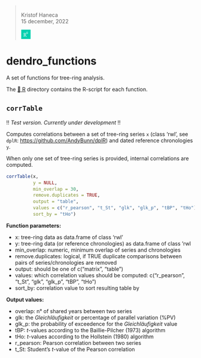 
> <br/> Kristof Haneca<br/> 15 december, 2022<br/>
>
> [![](./figures/RG.png)](https://www.researchgate.net/profile/Kristof_Haneca)

# dendro_functions

A set of functions for tree-ring analysis.

The [:file_folder: R](/R) directory contains the R-script for each
function.

## `corrTable`

!! *Test version. Currently under development* !!

Computes correlations between a set of tree-ring series `x` (class
‘rwl’, see `dplR`: <https://github.com/AndyBunn/dplR>) and dated
reference chronologies `y`.

When only one set of tree-ring series is provided, internal correlations
are computed.

``` r
corrTable(x,
          y = NULL,
          min_overlap = 30,
          remove.duplicates = TRUE,
          output = "table",
          values = c("r_pearson", "t_St", "glk", "glk_p", "tBP", "tHo"), 
          sort_by = "tHo")
```

**Function parameters:**

-   x: tree-ring data as data.frame of class ‘rwl’
-   y: tree-ring data (or reference chronologies) as data.frame of class
    ’rwl
-   min_overlap: numeric, minimum overlap of series and chronologies
-   remove.duplicates: logical, if TRUE duplicate comparisons between
    pairs of series/chronologies are removed
-   output: should be one of c(“matrix”, “table”)
-   values: which correlation values should be computed: c(“r_pearson”,
    “t_St”, “glk”, “glk_p”, “tBP”, “tHo”)
-   sort_by: correlation value to sort resulting table by

**Output values:**

-   overlap: n° of shared years between two series
-   glk: the *Gleichläufigkeit* or percentage of parallel variation
    (%PV)
-   glk_p: the probability of exceedence for the *Gleichläufigkeit*
    value
-   tBP: *t*-values according to the Baillie-Pilcher (1973) algorithm
-   tHo: *t*-values according to the Hollstein (1980) algorithm
-   r_pearson: Pearson correlation between two series
-   t_St: Student’s *t*-value of the Pearson correlation
